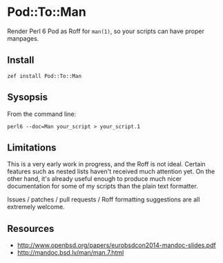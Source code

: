 # Pod::To::Man

Render Perl 6 Pod as Roff for `man(1)`, so your scripts can have proper
manpages.

## Install

```
zef install Pod::To::Man
```

## Sysopsis

From the command line:

```
perl6 --doc=Man your_script > your_script.1
```

## Limitations

This is a very early work in progress, and the Roff is not ideal.  Certain
features such as nested lists haven't received much attention yet.  On the
other hand, it's already useful enough to produce much nicer documentation
for some of my scripts than the plain text formatter.

Issues / patches / pull requests / Roff formatting suggestions are
all extremely welcome.

## Resources

* http://www.openbsd.org/papers/eurobsdcon2014-mandoc-slides.pdf
* http://mandoc.bsd.lv/man/man.7.html
